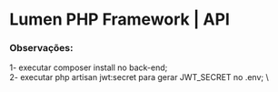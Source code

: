 # Lumen PHP Framework | API

### Observações:
1- executar composer install no back-end; \
2- executar php artisan jwt:secret para gerar JWT_SECRET no .env; \

